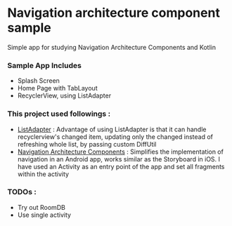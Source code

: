 # Navigation architecture component sample
Simple app for studying Navigation Architecture Components and Kotlin

### Sample App Includes
 * Splash Screen
 * Home Page with TabLayout
 * RecyclerView, using ListAdapter
 
### This project used followings :
 * [ListAdapter](https://developer.android.com/reference/android/support/v7/recyclerview/extensions/ListAdapter) : Advantage of using ListAdapter is that it can handle recyclerview's changed item, updating only the changed instead of refreshing whole list, by passing custom DiffUtil
 * [Navigation Architecture Components](https://developer.android.com/topic/libraries/architecture/navigation/) : Simplifies the implementation of navigation in an Android app, works similar as the Storyboard in iOS. I have used an Activity as an entry point of the app and set all fragments within the activity

### TODOs :
 * Try out RoomDB
 * Use single activity
